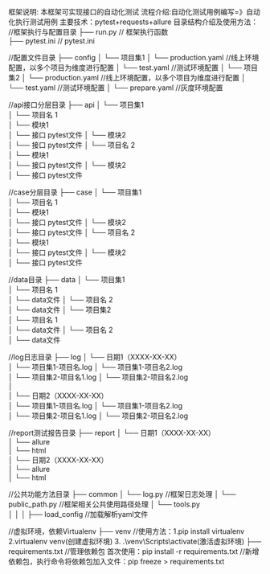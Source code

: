 框架说明: 本框架可实现接口的自动化测试 流程介绍:自动化测试用例编写=》自动化执行测试用例
主要技术：pytest+requests+allure
目录结构介绍及使用方法：
//框架执行与配置目录
├── run.py                      // 框架执行函数                
├── pytest.ini                  // pytest.ini 

//配置文件目录
├── config
│   └── 项目集1 
│       └── production.yaml         //线上环境配置，以多个项目为维度进行配置
│       └── test.yaml               //测试环境配置
│   └── 项目集2 
│       └── production.yaml         //线上环境配置，以多个项目为维度进行配置
│       └── test.yaml               //测试环境配置
│       └── prepare.yaml            //灰度环境配置

//api接口分层目录
├── api
│   └── 项目集1         
│            └── 项目名 1              
│                └── 模块1                          
│                     └── 接口 pytest文件 
│                └── 模块2                          
│                     └── 接口 pytest文件 
│            └── 项目名 2              
│                └── 模块1                          
│                     └── 接口 pytest文件 
│                └── 模块2                          
│                     └── 接口 pytest文件 

//case分层目录
├── case
│   └── 项目集1         
│            └── 项目名 1              
│                └── 模块1                          
│                     └── 接口 pytest文件 
│                └── 模块2                          
│                     └── 接口 pytest文件 
│            └── 项目名 2              
│                └── 模块1                          
│                     └── 接口 pytest文件 
│                └── 模块2                          
│                     └── 接口 pytest文件 

//data目录
├── data
│   └── 项目集1         
│            └── 项目名 1              
│                └── data文件
│            └── 项目名 2              
│                └── data文件
│   └── 项目集2         
│            └── 项目名 1              
│                └── data文件
│            └── 项目名 2              
│                └── data文件

//log日志目录
├── log
│   └── 日期1（XXXX-XX-XX）    
│       └── 项目集1-项目名.log
│       └── 项目集1-项目名2.log   
│       └── 项目集2-项目名1.log
│       └── 项目集2-项目名2.log     
│            
│   └── 日期2（XXXX-XX-XX）    
│       └── 项目集1-项目名.log
│       └── 项目集1-项目名2.log   
│       └── 项目集2-项目名1.log
│       └── 项目集2-项目名2.log  

//report测试报告目录
├── report
│   └── 日期1（XXXX-XX-XX）      
│       └── allure    
│       └── html    
│   └── 日期2（XXXX-XX-XX）      
│       └── allure    
│       └── html 

//公共功能方法目录
├── common
│   └── log.py                   //框架日志处理
│   └── public_path.py           //框架相关公共使用路径处理
│   └── tools.py                
│       │   │   ├── load_config         //加载解析yaml文件  

//虚拟环境，依赖Virtualenv
├── venv                               //使用方法：1.pip install virtualenv  2.virtualenv venv(创建虚拟环境) 3. .\venv\Scripts\activate(激活虚拟环境)
├── requirements.txt                  //管理依赖包  首次使用：pip install -r requirements.txt
                                      //新增依赖包，执行命令将依赖包加入文件：pip freeze > requirements.txt
